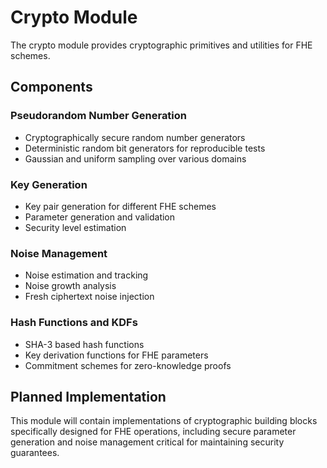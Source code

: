 # Crypto Module

The crypto module provides cryptographic primitives and utilities for FHE schemes.

## Components

### Pseudorandom Number Generation
- Cryptographically secure random number generators
- Deterministic random bit generators for reproducible tests
- Gaussian and uniform sampling over various domains

### Key Generation
- Key pair generation for different FHE schemes
- Parameter generation and validation
- Security level estimation

### Noise Management
- Noise estimation and tracking
- Noise growth analysis
- Fresh ciphertext noise injection

### Hash Functions and KDFs
- SHA-3 based hash functions
- Key derivation functions for FHE parameters
- Commitment schemes for zero-knowledge proofs

## Planned Implementation
This module will contain implementations of cryptographic building blocks specifically designed for FHE operations, including secure parameter generation and noise management critical for maintaining security guarantees.